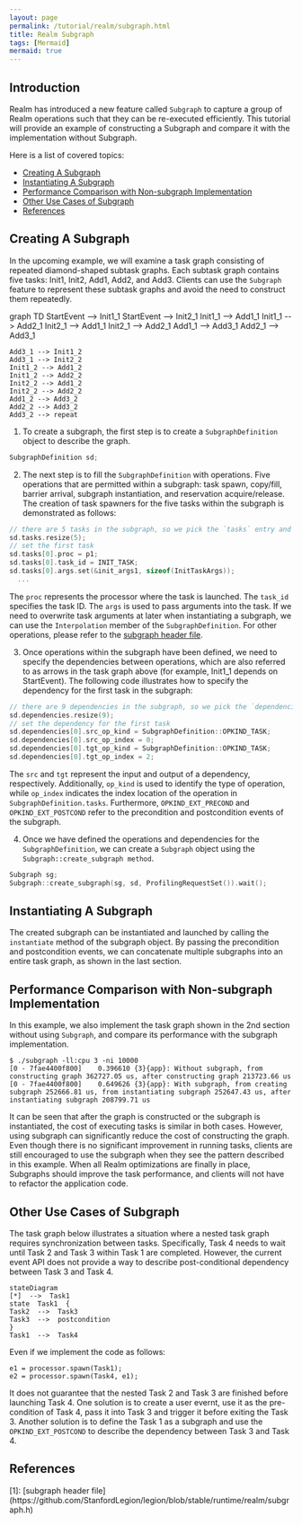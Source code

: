 ```yaml
---
layout: page
permalink: /tutorial/realm/subgraph.html
title: Realm Subgraph
tags: [Mermaid]
mermaid: true
---
```


## Introduction

Realm has introduced a new feature called `Subgraph` to capture a group of Realm operations 
such that they can be re-executed efficiently. This tutorial will provide an example of 
constructing a Subgraph and compare it with the implementation without Subgraph.

Here is a list of covered topics:

* [Creating A Subgraph](#creating-a-subgraph)
* [Instantiating A Subgraph](#instantiating-a-subgraph)
* [Performance Comparison with Non-subgraph Implementation](#performance-comparison-with-non-subgraph-implementation)
* [Other Use Cases of Subgraph](#other-use-cases-of-subgraph)
* [References](#references)

## Creating A Subgraph

In the upcoming example, we will examine a task graph consisting of repeated diamond-shaped subtask graphs. 
Each subtask graph contains five tasks: Init1, Init2, Add1, Add2, and Add3. Clients can use the `Subgraph` 
feature to represent these subtask graphs and avoid the need to construct them repeatedly.

<div class="mermaid">
    graph TD
    StartEvent --> Init1_1
    StartEvent --> Init2_1
    Init1_1 --> Add1_1
    Init1_1 --> Add2_1
    Init2_1 --> Add1_1
    Init2_1 --> Add2_1
    Add1_1 --> Add3_1
    Add2_1 --> Add3_1

    Add3_1 --> Init1_2
    Add3_1 --> Init2_2
    Init1_2 --> Add1_2
    Init1_2 --> Add2_2
    Init2_2 --> Add1_2
    Init2_2 --> Add2_2
    Add1_2 --> Add3_2
    Add2_2 --> Add3_2
    Add3_2 --> repeat
</div>

1. To create a subgraph, the first step is to create a `SubgraphDefinition` object to describe the graph.
```c++
SubgraphDefinition sd;
```

2. The next step is to fill the `SubgraphDefinition` with operations. 
Five operations that are permitted within a subgraph: task spawn, copy/fill,
barrier arrival, subgraph instantiation, and reservation acquire/release. The creation of 
task spawners for the five tasks within the subgraph is demonstrated as follows:
```c++
// there are 5 tasks in the subgraph, so we pick the `tasks` entry and set its size to 5.
sd.tasks.resize(5);
// set the first task
sd.tasks[0].proc = p1;
sd.tasks[0].task_id = INIT_TASK;
sd.tasks[0].args.set(&init_args1, sizeof(InitTaskArgs));
  ...
```
The `proc` represents the processor where the task is launched.
The `task_id` specifies the task ID.
The `args` is used to pass arguments into the task. If we need to overwrite task arguments at later when instantiating a subgraph, 
we can use the `Interpolation` member of the `SubgraphDefinition`.
For other operations, please refer to the [subgraph header file](#subgraph-header-file).

3. Once operations within the subgraph have been defined, we need to specify the
dependencies between operations, which are also referred to as 
arrows in the task graph above (for example, Init1_1 depends on StartEvent). 
The following code illustrates how to specify the dependency for the first task in the subgraph:
```c++
// there are 9 dependencies in the subgraph, so we pick the `dependencies` entry and set its size to 9.
sd.dependencies.resize(9);
// set the dependency for the first task
sd.dependencies[0].src_op_kind = SubgraphDefinition::OPKIND_TASK;
sd.dependencies[0].src_op_index = 0;
sd.dependencies[0].tgt_op_kind = SubgraphDefinition::OPKIND_TASK;
sd.dependencies[0].tgt_op_index = 2;
```
The `src` and `tgt` represent the input and output of a dependency, respectively.
Additionally, `op_kind` is used to identify the type of operation, while `op_index` 
indicates the index location of the operation in `SubgraphDefinition.tasks`. 
Furthermore, `OPKIND_EXT_PRECOND` and `OPKIND_EXT_POSTCOND` refer
to the precondition and postcondition events of the subgraph. 

4. Once we have defined the operations and dependencies for the `SubgraphDefinition`, we can create a
`Subgraph` object using the `Subgraph::create_subgraph method`.
```c++
Subgraph sg;
Subgraph::create_subgraph(sg, sd, ProfilingRequestSet()).wait();
```

## Instantiating A Subgraph

The created subgraph can be instantiated and launched by calling
the `instantiate` method of the subgraph object. By passing the precondition and postcondition
events, we can concatenate multiple subgraphs into an entire task graph, as shown in the last section.

## Performance Comparison with Non-subgraph Implementation

In this example, we also implement the task graph shown in the 2nd section without using `Subgraph`, and 
compare its performance with the subgraph implementation. 

```
$ ./subgraph -ll:cpu 3 -ni 10000
[0 - 7fae4400f800]    0.396610 {3}{app}: Without subgraph, from constructing graph 362727.05 us, after constructing graph 213723.66 us
[0 - 7fae4400f800]    0.649626 {3}{app}: With subgraph, from creating subgraph 252666.81 us, from instantiating subgraph 252647.43 us, after instantiating subgraph 208799.71 us
```

It can be seen that after the graph is constructed or the subgraph is instantiated, the cost of executing
tasks is similar in both cases. However, using subgraph can significantly reduce the cost of constructing
the graph. Even though there is no significant improvement in running tasks, 
clients are still encouraged to use the subgraph when they see the pattern described in 
this example. When all Realm optimizations are finally in place, Subgraphs
should improve the task performance, and clients will not have to refactor the application code.

## Other Use Cases of Subgraph

The task graph below illustrates a situation where a nested task graph requires synchronization between tasks.
Specifically, Task 4 needs to wait until Task 2 and Task 3 within Task 1 are completed. However, the current
event API does not provide a way to describe post-conditional dependency between Task 3 and Task 4. 

```mermaid
stateDiagram
[*]  -->  Task1
state  Task1  {
Task2  -->  Task3
Task3  -->  postcondition
}
Task1  -->  Task4
```

Even if we implement the code as follows:
```
e1 = processor.spawn(Task1);
e2 = processor.spawn(Task4, e1);
```
It does not guarantee that the nested Task 2 and Task 3 are finished before launching Task 4.
One solution is to create a user evernt, use it as the pre-condition of Task 4, pass it into Task 3 
and trigger it before exiting the Task 3. 
Another solution is to define the Task 1 as a subgraph and use the `OPKIND_EXT_POSTCOND`
to describe the dependency between Task 3 and Task 4. 


## References

<div id="subgraph-header-file"></div>
[1]: [subgraph header file](https://github.com/StanfordLegion/legion/blob/stable/runtime/realm/subgraph.h)
